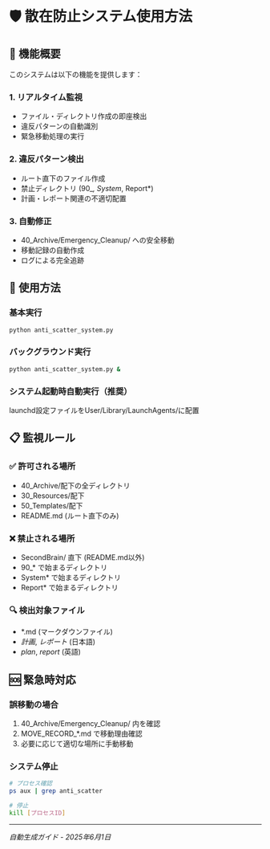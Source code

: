 # 🛡️ 散在防止システム使用方法

## 🎯 機能概要

このシステムは以下の機能を提供します：

### 1. リアルタイム監視
- ファイル・ディレクトリ作成の即座検出
- 違反パターンの自動識別
- 緊急移動処理の実行

### 2. 違反パターン検出
- ルート直下のファイル作成
- 禁止ディレクトリ (90_*, System*, Report*)
- 計画・レポート関連の不適切配置

### 3. 自動修正
- 40_Archive/Emergency_Cleanup/ への安全移動
- 移動記録の自動作成
- ログによる完全追跡

## 🚀 使用方法

### 基本実行
```bash
python anti_scatter_system.py
```

### バックグラウンド実行
```bash
python anti_scatter_system.py &
```

### システム起動時自動実行（推奨）
launchd設定ファイルをUser/Library/LaunchAgents/に配置

## 📋 監視ルール

### ✅ 許可される場所
- 40_Archive/配下の全ディレクトリ
- 30_Resources/配下
- 50_Templates/配下
- README.md (ルート直下のみ)

### ❌ 禁止される場所
- SecondBrain/ 直下 (README.md以外)
- 90_* で始まるディレクトリ
- System* で始まるディレクトリ
- Report* で始まるディレクトリ

### 🔍 検出対象ファイル
- *.md (マークダウンファイル)
- *計画*, *レポート* (日本語)
- *plan*, *report* (英語)

## 🆘 緊急時対応

### 誤移動の場合
1. 40_Archive/Emergency_Cleanup/ 内を確認
2. MOVE_RECORD_*.md で移動理由確認
3. 必要に応じて適切な場所に手動移動

### システム停止
```bash
# プロセス確認
ps aux | grep anti_scatter

# 停止
kill [プロセスID]
```

---
*自動生成ガイド - 2025年6月1日*
